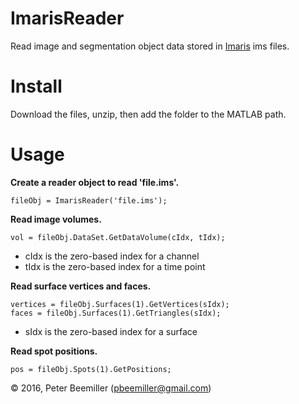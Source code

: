 # ImarisReader
Read image and segmentation object data stored in [Imaris](http://www.bitplane.com/) ims files. 

Install
=======

Download the files, unzip, then add the folder to the MATLAB path.

Usage
=====
**Create a reader object to read 'file.ims'.**
    
    fileObj = ImarisReader('file.ims');

**Read image volumes.**
    
    vol = fileObj.DataSet.GetDataVolume(cIdx, tIdx);

* cIdx is the zero-based index for a channel
* tIdx is the zero-based index for a time point

**Read surface vertices and faces.**
    
    vertices = fileObj.Surfaces(1).GetVertices(sIdx);
    faces = fileObj.Surfaces(1).GetTriangles(sIdx);

* sIdx is the zero-based index for a surface

**Read spot positions.**
    
    pos = fileObj.Spots(1).GetPositions;

© 2016, Peter Beemiller (pbeemiller@gmail.com)
